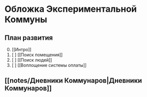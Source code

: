 # Обложка Экспериментальной Коммуны

## План развития
0. [[Интро]]
1. [ ] [[Поиск помещения]]
2. [ ] [[Поиск людей]]
3. [ ] [[Воплощение системы оплаты]] 
## [[notes/Дневники Коммунаров|Дневники Коммунаров]]
